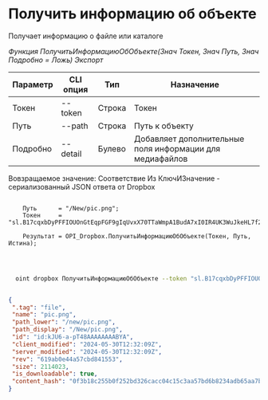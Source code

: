 ﻿---
sidebar_position: 1
---

# Получить информацию об объекте
 Получает информацию о файле или каталоге


*Функция ПолучитьИнформациюОбОбъекте(Знач Токен, Знач Путь, Знач Подробно = Ложь) Экспорт*

  | Параметр | CLI опция | Тип | Назначение |
  |-|-|-|-|
  | Токен | --token | Строка | Токен |
  | Путь | --path | Строка | Путь к объекту |
  | Подробно | --detail | Булево | Добавляет дополнительные поля информации для медиафайлов |

  
  Вовзращаемое значение:   Соответствие Из КлючИЗначение - сериализованный JSON ответа от Dropbox 

```bsl title="Пример кода"
	
    Путь      = "/New/pic.png";  
    Токен     = "sl.B17cqxbDyPFFIOUOnGtEqpFGF9gIqUvxX70TTaWmpA1BudA7xI0IR4UK3WuJkeHL7f229VtvwT...";
     
    Результат = OPI_Dropbox.ПолучитьИнформациюОбОбъекте(Токен, Путь, Истина);

	
```

```sh title="Пример команд CLI"
    
  oint dropbox ПолучитьИнформациюОбОбъекте --token "sl.B17cqxbDyPFFIOUOnGtEqpFGF9gIqUvxX70TTaWmpA1BudA7xI0IR4UK3WuJkeHL7f229VtvwT..." --path %path% --detail %detail%

```


```json title="Результат"

{
 ".tag": "file",
 "name": "pic.png",
 "path_lower": "/new/pic.png",
 "path_display": "/New/pic.png",
 "id": "id:kJU6-a-pT48AAAAAAAABYA",
 "client_modified": "2024-05-30T12:32:09Z",
 "server_modified": "2024-05-30T12:32:09Z",
 "rev": "619ab0e44a57cbd841553",
 "size": 2114023,
 "is_downloadable": true,
 "content_hash": "0f3b18c255b0f252bd326cacc04c15c3aa57bd6b8234adb65aa7bb2987a65492"
}

```
